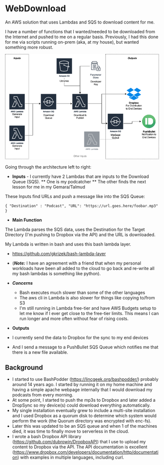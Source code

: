 # WebDownload
An AWS solution that uses Lambdas and SQS to download content for me.

I have a number of functions that I wanted/needed to be downloaded from the Internet and pushed to me on a regular basis.
Previously, I had this done for me via scripts running on-prem (aka, at my house), but wanted something more robust.

![Architectural Diagram](https://github.com/dubrowin/WebDownload/blob/master/Webdownloader.png)

Going through the architecture left to right:

* **Inputs** - I currently have 2 Lambdas that are inputs to the Download Queue (SQS). 
** One is my podcatcher
** The other finds the next lesson for me in my Gemara/Talmud

These Inputs find URLs and push a message like into the SQS Queue:

 ```
{ "Destination" : "Podcast", "URL": "https://url.goes.here/foobar.mp3" }
```

* **Main Function**

The Lambda parses the SQS data, uses the Destination for the Target Directory (I'm pushing to Dropbox via the API) and the URL is downloaded.

My Lambda is written in bash and uses this bash lambda layer. 
* https://github.com/gkrizek/bash-lambda-layer
* (***Note:*** I have an agreement with a friend that when my personal workloads have been all added to the cloud to go back and re-write all my bash lambdas is something like python).

* ***Concerns***
  * Bash executes much slower than some of the other languages
  * The aws cli in Lambda is also slower for things like copying to/from S3
  * I'm still running in Lambda free-tier and have AWS Budgets setup to let me know if I ever get close to the free-tier limits. This means I can run longer and more often without fear of rising costs.

* **Outputs**

* I currently send the data to Dropbox for the sync to my end devices
* And I send a message to a PushBullet SQS Queue which notifies me that there is a new file available.

## Background

* I started to use BashPodder (https://lincgeek.org/bashpodder/) probably around 14 years ago. I started by running it on my home machine and having a simple apache webpage internally that I would download my podcasts from every morning. 
* At some point, I started to push the mp3s to Dropbox and later added a DropSync so my device(s) could download everything automatically. 
* My single installation eventually grew to include a multi-site installation and I used Dropbox as a quorum disk to determine which system would perform the work (the Quorum directory was encrypted with enc-fs). 
* Later this was updated to be an SQS queue and when 1 of the machines died, it was time to finally move to serverless in the cloud. 
* I wrote a bash Dropbox API library (https://github.com/dubrowin/DropboxAPI) that I use to upload my content to Dropbox via the API. The API documentation is excellent (https://www.dropbox.com/developers/documentation/http/documentation) with examples in multiple languages, including curl.

